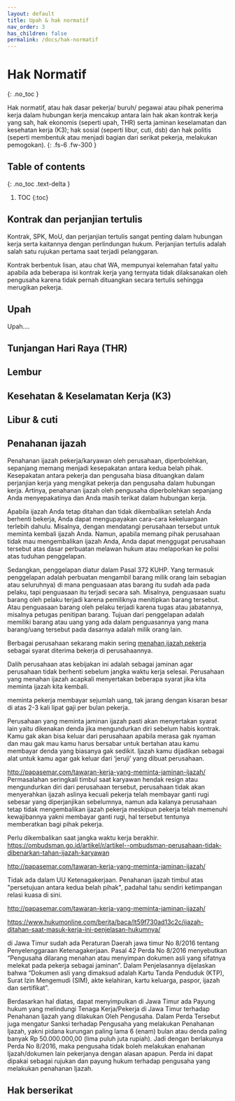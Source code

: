 ```yaml
---
layout: default
title: Upah & hak normatif
nav_order: 3
has_children: false
permalink: /docs/hak-normatif
---
```


# Hak Normatif
{: .no_toc }

Hak normatif, atau hak dasar pekerja/ buruh/ pegawai atau pihak penerima kerja dalam hubungan kerja mencakup antara lain hak akan kontrak kerja yang sah, hak ekonomis (seperti upah, THR) serta jaminan keselamatan dan kesehatan kerja (K3); hak sosial (seperti libur, cuti, dsb) dan hak politis (seperti membentuk atau menjadi bagian dari serikat pekerja, melakukan pemogokan).
{: .fs-6 .fw-300 }

## Table of contents
{: .no_toc .text-delta }

1. TOC
{:toc}

## Kontrak dan perjanjian tertulis

Kontrak, SPK, MoU, dan perjanjian tertulis sangat penting dalam hubungan kerja serta kaitannya dengan perlindungan hukum. Perjanjian tertulis adalah salah satu rujukan pertama saat terjadi pelanggaran.  

Kontrak berbentuk lisan, atau chat WA, mempunyai kelemahan fatal yaitu apabila ada beberapa isi kontrak kerja yang ternyata tidak dilaksanakan oleh pengusaha karena tidak pernah dituangkan secara tertulis sehingga merugikan pekerja.




## Upah

Upah....

## Tunjangan Hari Raya (THR)



## Lembur



## Kesehatan & Keselamatan Kerja (K3)



## Libur & cuti



## Penahanan ijazah


Penahanan ijazah pekerja/karyawan oleh perusahaan, diperbolehkan, sepanjang memang menjadi kesepakatan antara kedua belah pihak. Kesepakatan antara pekerja dan pengusaha biasa dituangkan dalam perjanjian kerja yang mengikat pekerja dan pengusaha dalam hubungan kerja. Artinya, penahanan ijazah oleh pengusaha diperbolehkan sepanjang Anda menyepakatinya dan Anda masih terikat dalam hubungan kerja.

Apabila ijazah Anda tetap ditahan dan tidak dikembalikan setelah Anda berhenti bekerja, Anda dapat mengupayakan cara-cara kekeluargaan terlebih dahulu. Misalnya, dengan mendatangi perusahaan tersebut untuk meminta kembali ijazah Anda. Namun, apabila memang pihak perusahaan tidak mau mengembalikan ijazah Anda, Anda dapat menggugat perusahaan tersebut atas dasar perbuatan melawan hukum atau melaporkan ke polisi atas tuduhan penggelapan.



Sedangkan, penggelapan diatur dalam Pasal 372 KUHP. Yang termasuk penggelapan adalah perbuatan mengambil barang milik orang lain sebagian atau seluruhnya) di mana penguasaan atas barang itu sudah ada pada pelaku, tapi penguasaan itu terjadi secara sah. Misalnya, penguasaan suatu barang oleh pelaku terjadi karena pemiliknya menitipkan barang tersebut. Atau penguasaan barang oleh pelaku terjadi karena tugas atau jabatannya, misalnya petugas penitipan barang. Tujuan dari penggelapan adalah memiliki barang atau uang yang ada dalam penguasannya yang mana barang/uang tersebut pada dasarnya adalah milik orang lain.

Berbagai perusahaan sekarang makin sering [menahan ijazah pekerja](https://money.kompas.com/read/2020/03/11/080231726/bolehkah-perusahaan-tahan-ijazah-karyawan-ini-kata-pakar-hrd?page=all) sebagai syarat diterima bekerja di perusahaannya.

Dalih perusahaan atas kebijakan ini adalah sebagai jaminan agar perusahaan tidak berhenti sebelum jangka waktu kerja selesai. Perusahaan yang menahan ijazah acapkali menyertakan beberapa syarat jika kita meminta ijazah kita kembali.

 meminta pekerja membayar sejumlah uang, tak jarang dengan kisaran besar di atas 2-3 kali lipat gaji per bulan pekerja.

Perusahaan yang meminta jaminan ijazah pasti akan menyertakan syarat lain yaitu dikenakan denda jika mengundurkan diri sebelum habis kontrak. Kamu gak akan bisa keluar dari perusahaan apabila merasa gak nyaman dan mau gak mau kamu harus bersabar untuk bertahan atau kamu membayar denda yang biasanya gak sedikit. Ijazah kamu dijadikan sebagai alat untuk kamu agar gak keluar dari ‘jeruji’ yang dibuat perusahaan.



http://papasemar.com/tawaran-kerja-yang-meminta-jaminan-ijazah/
Permasalahan seringkali timbul saat karyawan hendak resign atau mengundurkan diri dari perusahaan tersebut, perusahaan tidak akan menyerahkan ijazah aslinya kecuali pekerja telah membayar ganti rugi sebesar yang diperjanjikan sebelumnya, namun ada kalanya perusahaan tetap tidak mengembalikan ijazah pekerja meskipun pekerja telah memenuhi kewajibannya yakni membayar ganti rugi, hal tersebut tentunya memberatkan bagi pihak pekerja.

Perlu dikembalikan saat jangka waktu kerja berakhir.
https://ombudsman.go.id/artikel/r/artikel--ombudsman-perusahaan-tidak-dibenarkan-tahan-ijazah-karyawan

http://papasemar.com/tawaran-kerja-yang-meminta-jaminan-ijazah/


Tidak ada dalam UU Ketenagakerjaan. Penahanan ijazah timbul atas "persetujuan antara kedua belah pihak", padahal tahu sendiri ketimpangan relasi kuasa di sini.

http://papasemar.com/tawaran-kerja-yang-meminta-jaminan-ijazah/

https://www.hukumonline.com/berita/baca/lt59f730ad13c2c/ijazah-ditahan-saat-masuk-kerja-ini-penjelasan-hukumnya/

di Jawa Timur sudah ada Peraturan Daerah jawa timur No 8/2016 tentang Penyelenggaraan Ketenagakerjaan. Pasal 42 Perda No 8/2016 menyebutkan “Pengusaha dilarang menahan atau menyimpan dokumen asli yang sifatnya melekat pada pekerja sebagai jaminan”. Dalam Penjelasannya dijelaskan bahwa “Dokumen asli yang dimaksud adalah Kartu Tanda Penduduk (KTP), Surat Izin Mengemudi (SIM), akte kelahiran, kartu keluarga, paspor, ijazah dan sertifikat”.

Berdasarkan hal diatas, dapat menyimpulkan di Jawa Timur ada Payung hukum yang melindungi Tenaga Kerja/Pekerja di Jawa Timur terhadap Penahanan Ijazah yang dilakukan Oleh Pengusaha. Dalam Perda Tersebut juga mengatur Sanksi terhadap Pengusaha yang melakukan Penahanan Ijazah, yakni pidana kurungan paling lama 6 (enam) bulan atau denda paling banyak Rp 50.000.000,00 (lima puluh juta rupiah). Jadi dengan berlakunya Perda No 8/2016, maka pengusaha tidak boleh melakukan enahanan Ijazah/dokumen lain pekerjanya dengan alasan apapun. Perda ini dapat dipakai sebagai rujukan dan payung hukum terhadap pengusaha yang melakukan penahanan Ijazah.





## Hak berserikat
